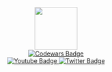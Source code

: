 <div id="header" align="center">
  <img src="https://media.giphy.com/media/M9gbBd9nbDrOTu1Mqx/giphy.gif" width="100"/>
  <div>
    <a href="https://www.codewars.com/users/zuzuserpent">
      <img src="https://www.codewars.com/users/zuzuserpent/badges/small" alt="Codewars Badge"/>
    </a>
  </div>
  <div id="badges">
  <a href="https://www.instagram.com/wannssss_/">
    <img src="https://img.shields.io/badge/Instagram-yellow?style=for-the-badge&logo=instagram&logoColor=white" alt="Youtube Badge"/>
  </a>
  <a href="https://twitter.com/YamadaCode">
    <img src="https://img.shields.io/badge/Twitter-blue?style=for-the-badge&logo=twitter&logoColor=white" alt="Twitter Badge"/>
  </a>
  </div>
</div>
